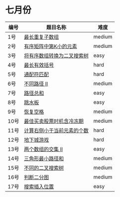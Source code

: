 # 七月份

**编号**|**题目名称**|**难度**
--------|------------|-------
1号|[最长重复子数组](./第1题%20718.%20最长重复子数组)|medium
2号|[有序矩阵中第K小的元素](./第2题%20378.%20有序矩阵中第K小的元素)|medium
3号|[将有序数组转换为二叉搜索树](./第3题%20108.%20将有序数组转换为二叉搜索树)|easy
4号|[最长有效括号](./第4题%2032.%20最长有效括号)|hard
5号|[通配符匹配](./第5题%2044.%20通配符匹配)|hard
6号|[不同路径 II](./第6题%2063.%20不同路径%20II)|medium
7号|[路径总和](./第7题%20112.%20路径总和)|easy
8号|[跳水板](./第8题%20面试题%2016.11.%20跳水板)|easy
9号|[恢复空格](./第9题%20面试题%2017.13.%20恢复空格)|medium
10号|[最佳买卖股票时机含冷冻期](./第10题%20309.%20最佳买卖股票时机含冷冻期)|medium
11号|[计算右侧小于当前元素的个数](./第11题%20315.%20计算右侧小于当前元素的个数)|hard
12号|[地下城游戏](./第12题%20174.%20地下城游戏)|hard
13号|[两个数组的交集 II](./第13题%20350.%20两个数组的交集%20II)|easy
14号|[三角形最小路径和](./第14题%20120.%20三角形最小路径和)|medium
15号|[不同的二叉搜索树](./第15题%2096.%20不同的二叉搜索树)|medium
16号|[判断二分图](./第16题%20785.%20判断二分图)|medium
17号|[搜索插入位置](./第17题%2035.%20搜索插入位置)|easy
